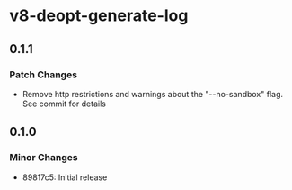 # v8-deopt-generate-log

## 0.1.1

### Patch Changes

- Remove http restrictions and warnings about the "--no-sandbox" flag. See commit for details

## 0.1.0

### Minor Changes

- 89817c5: Initial release
